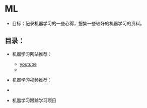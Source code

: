 # ML
- 目标：记录机器学习的一些心得，搜集一些较好的机器学习的资料。
## 目录：
- 机器学习网站推荐：
  - [youtube](youtube.com)
  - 
- 机器学习视频推荐：
- 

- 机器学习跟踪学习项目
